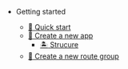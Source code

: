 - Getting started

    - [:rocket: Quick start](quickstart.md)
    - [:baby_chick: Create a new app](createanewapp.md)
        - [:desert_island: Strucure](createanewapp.md?id=structure)
    - [:door: Create a new route group](create-a-new-route-group.md)